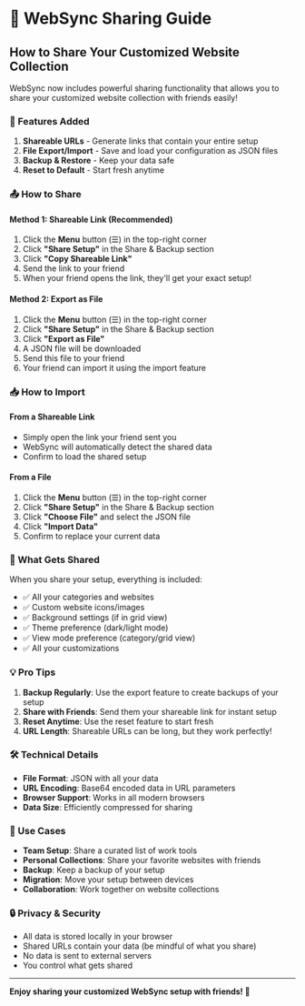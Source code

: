 # 🔗 WebSync Sharing Guide

## How to Share Your Customized Website Collection

WebSync now includes powerful sharing functionality that allows you to share your customized website collection with friends easily!

### 🚀 Features Added

1. **Shareable URLs** - Generate links that contain your entire setup
2. **File Export/Import** - Save and load your configuration as JSON files
3. **Backup & Restore** - Keep your data safe
4. **Reset to Default** - Start fresh anytime

### 📤 How to Share

#### Method 1: Shareable Link (Recommended)
1. Click the **Menu** button (☰) in the top-right corner
2. Click **"Share Setup"** in the Share & Backup section
3. Click **"Copy Shareable Link"**
4. Send the link to your friend
5. When your friend opens the link, they'll get your exact setup!

#### Method 2: Export as File
1. Click the **Menu** button (☰) in the top-right corner
2. Click **"Share Setup"** in the Share & Backup section
3. Click **"Export as File"**
4. A JSON file will be downloaded
5. Send this file to your friend
6. Your friend can import it using the import feature

### 📥 How to Import

#### From a Shareable Link
- Simply open the link your friend sent you
- WebSync will automatically detect the shared data
- Confirm to load the shared setup

#### From a File
1. Click the **Menu** button (☰) in the top-right corner
2. Click **"Share Setup"** in the Share & Backup section
3. Click **"Choose File"** and select the JSON file
4. Click **"Import Data"**
5. Confirm to replace your current data

### 🔧 What Gets Shared

When you share your setup, everything is included:
- ✅ All your categories and websites
- ✅ Custom website icons/images
- ✅ Background settings (if in grid view)
- ✅ Theme preference (dark/light mode)
- ✅ View mode preference (category/grid view)
- ✅ All your customizations

### 💡 Pro Tips

1. **Backup Regularly**: Use the export feature to create backups of your setup
2. **Share with Friends**: Send them your shareable link for instant setup
3. **Reset Anytime**: Use the reset feature to start fresh
4. **URL Length**: Shareable URLs can be long, but they work perfectly!

### 🛠️ Technical Details

- **File Format**: JSON with all your data
- **URL Encoding**: Base64 encoded data in URL parameters
- **Browser Support**: Works in all modern browsers
- **Data Size**: Efficiently compressed for sharing

### 🎯 Use Cases

- **Team Setup**: Share a curated list of work tools
- **Personal Collections**: Share your favorite websites with friends
- **Backup**: Keep a backup of your setup
- **Migration**: Move your setup between devices
- **Collaboration**: Work together on website collections

### 🔒 Privacy & Security

- All data is stored locally in your browser
- Shared URLs contain your data (be mindful of what you share)
- No data is sent to external servers
- You control what gets shared

---

**Enjoy sharing your customized WebSync setup with friends! 🎉**

